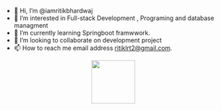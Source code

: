 - 👋 Hi, I’m @iamritikbhardwaj
- 👀 I’m interested in Full-stack Development , Programing and database managment
- 🌱 I’m currently learning Springboot framwwork.
- 💞️ I’m looking to collaborate on development project
- 📫 How to reach me email address ritiklrt2@gmail.com.
<div id="header" align="center">
  <img src="https://media.giphy.com/media/M9gbBd9nbDrOTu1Mqx/giphy.gif" width="100"/>
</div>
<!---
iamritikbhardwaj/iamritikbhardwaj is a ✨ special ✨ repository because its `README.md` (this file) appears on your GitHub profile.
You can click the Preview link to take a look at your changes.
--->
